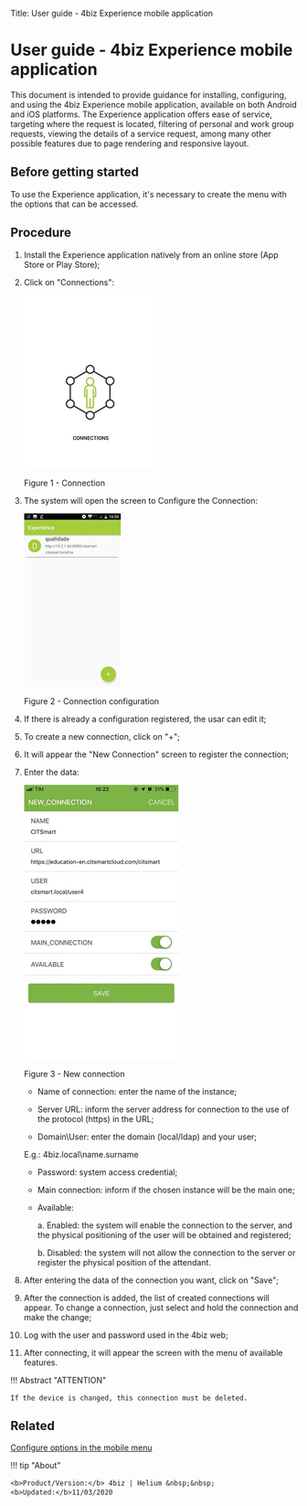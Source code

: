Title: User guide - 4biz Experience mobile application
# User guide - 4biz Experience mobile application

This document is intended to provide guidance for installing, configuring, and using the 4biz Experience mobile application, available on both Android and iOS platforms.
The Experience application offers ease of service, targeting where the request is located, filtering of personal and work group requests, viewing the details of a service request, among many other possible features due to page rendering and responsive layout.

Before getting started
----------------------

To use the Experience application, it's necessary to create the menu with the options that can be accessed.

Procedure
------------

1.	Install the Experience application natively from an online store (App Store or Play Store);
2.  Click on "Connections":

    ![connections](images/app-pt-1.jpg)
    
     Figure 1 - Connection

3.  The system will open the screen to Configure the Connection:

    ![configuration](images/app-pt-2.jpg)
    
     Figure 2 - Connection configuration

4.  If there is already a configuration registered, the usar can edit it;
5.	To create a new connection, click on "+";
6.	It will appear the "New Connection" screen to register the connection;
7.	Enter the data:

    ![connection](images/app-en.jpg)

     Figure 3 - New connection


    *	Name of connection: enter the name of the instance;

    *	Server URL: inform the server address for connection to the use of the protocol (https) in the URL;

    *	Domain\User: enter the domain (local/ldap) and your user;

    E.g.: 4biz.local\name.surname
    
    *	Password: system access credential;

    *	Main connection: inform if the chosen instance will be the main one;

    *	Available:

           a.	Enabled: the system will enable the connection to the server, and the physical positioning of the 
           user will be obtained and registered;

           b.	Disabled: the system will not allow the connection to the server or register the physical position of 
           the attendant.

5.	After entering the data of the connection you want, click on "Save";

6.	After the connection is added, the list of created connections will appear. To change a connection, just select and hold the connection and make the change;

7.	Log with the user and password used in the 4biz web;

8.	After connecting, it will appear the screen with the menu of available features.


!!! Abstract "ATTENTION"

    If the device is changed, this connection must be deleted.

   
Related
----------

[Configure options in the mobile menu](/en-us/4biz-helium/additional-features/mobile-and-field-service/configuration/configure-mobile-options.html)


!!! tip "About"

    <b>Product/Version:</b> 4biz | Helium &nbsp;&nbsp;
    <b>Updated:</b>11/03/2020
